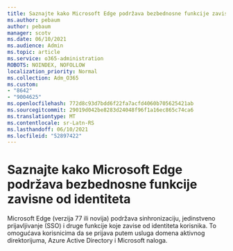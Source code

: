 ```yaml
---
title: Saznajte kako Microsoft Edge podržava bezbednosne funkcije zavisne od identiteta
ms.author: pebaum
author: pebaum
manager: scotv
ms.date: 06/10/2021
ms.audience: Admin
ms.topic: article
ms.service: o365-administration
ROBOTS: NOINDEX, NOFOLLOW
localization_priority: Normal
ms.collection: Adm_O365
ms.custom:
- "8642"
- "9004625"
ms.openlocfilehash: 772d8c93d7bdd6f22fa7acfd4060b705625421ab
ms.sourcegitcommit: 29019d042be8283d24048f96f1a16ec865c74ca6
ms.translationtype: MT
ms.contentlocale: sr-Latn-RS
ms.lasthandoff: 06/10/2021
ms.locfileid: "52897422"
---
```

# <a name="learn-how-microsoft-edge-supports-identity-dependent-security-features"></a>Saznajte kako Microsoft Edge podržava bezbednosne funkcije zavisne od identiteta

Microsoft Edge (verzija 77 ili novija) podržava sinhronizaciju, jedinstveno prijavljivanje (SSO) i druge funkcije koje zavise od identiteta korisnika. To omogućava korisnicima da se prijava putem usluga domena aktivnog direktorijuma, Azure Active Directory i Microsoft naloga.
